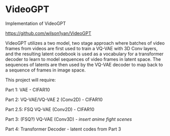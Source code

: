 # VideoGPT
Implementation of VideoGPT

https://github.com/wilson1yan/VideoGPT

VideoGPT utilizes a two model, two stage approach where batches of video frames
from videos are first used to train a VQ-VAE with 3D Conv layers, and the resulting latent
codebook is used as a vocabulary for a transformer decoder to learn to model sequences of
video frames in latent space. The sequences of latents are then used by the VQ-VAE decoder
to map back to a sequence of frames in image space.

This project will require:

Part 1: VAE - CIFAR10

Part 2: VQ-VAE/VQ-VAE 2 (Conv2D) - CIFAR10

Part 2.5: FSQ VQ-VAE (Conv2D) - CIFAR10

Part 3: (FSQ?) VQ-VAE (Conv3D) - *insert anime fight scenes*

Part 4: Transformer Decoder - latent codes from Part 3
